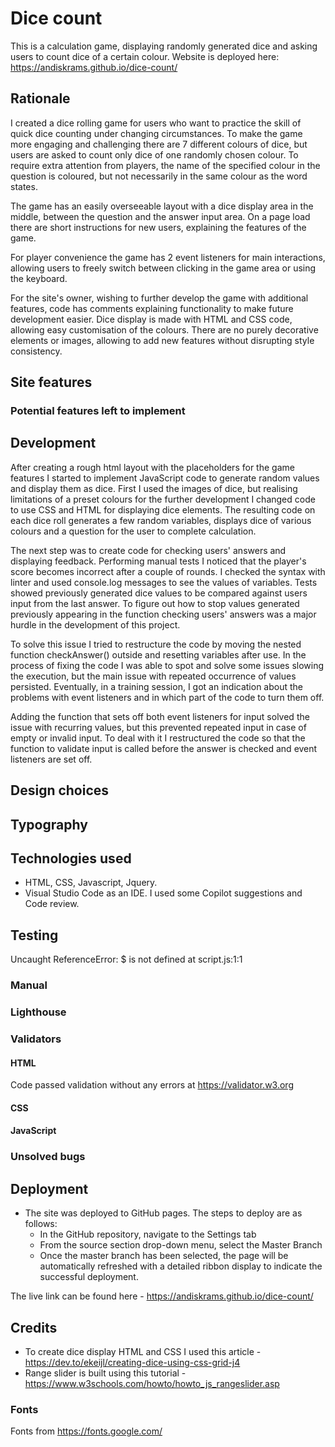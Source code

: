 # Dice count

This is a calculation game, displaying randomly generated dice and asking users to count dice of a certain colour.
Website is deployed here: <https://andiskrams.github.io/dice-count/>

## Rationale

I created a dice rolling game for users who want to practice the skill of quick dice counting under changing circumstances. To make the game more engaging and challenging there are 7 different colours of dice, but users are asked to count only dice of one randomly chosen colour. To require extra attention from players, the name of the specified colour in the question is coloured, but not necessarily in the same colour as the word states.

The game has an easily overseeable layout with a dice display area in the middle, between the question and the answer input area. On a page load there are short instructions for new users, explaining the features of the game.

For player convenience the game has 2 event listeners for main interactions, allowing users to freely switch between clicking in the game area or using the keyboard.

For the site's owner, wishing to further develop the game with additional features, code has comments explaining functionality to make future development easier. Dice display is made with HTML and CSS code, allowing easy customisation of the colours. There are no purely decorative elements or images, allowing to add new features without disrupting style consistency.

## Site features


### Potential features left to implement

## Development

After creating a rough html layout with the placeholders for the game features I started to implement JavaScript code to generate random values and display them as dice. First I used the images of dice, but realising limitations of a preset colours for the further development I changed code to use CSS and HTML for displaying dice elements. The resulting code on each dice roll generates a few random variables, displays dice of various colours and a question for the user to complete calculation.

The next step was to create code for checking users' answers and displaying feedback. Performing manual tests I noticed that the player's score becomes incorrect after a couple of rounds. I checked the syntax with linter and used console.log messages to see the values of variables. Tests showed previously generated dice values to be compared against users input from the last answer. To figure out how to stop values generated previously appearing in the function checking users' answers was a major hurdle in the development of this project.

To solve this issue I tried to restructure the code by moving the nested function checkAnswer() outside and resetting variables after use. In the process of fixing the code I was able to spot and solve some issues slowing the execution, but the main issue with repeated occurrence of values persisted. Eventually, in a training session, I got an indication about the problems with event listeners and in which part of the code to turn them off.

Adding the function that sets off both event listeners for input solved the issue with recurring values, but this prevented repeated input in case of empty or invalid input. To deal with it I restructured the code so that the function to validate input is called before the answer is checked and event listeners are set off.

## Design choices


## Typography


## Technologies used

* HTML, CSS, Javascript, Jquery.
* Visual Studio Code as an IDE. I used some Copilot suggestions and Code review.

## Testing

Uncaught ReferenceError: $ is not defined
    at script.js:1:1

### Manual


### Lighthouse


### Validators

#### HTML

Code passed validation without any errors at <https://validator.w3.org>

#### CSS

#### JavaScript


### Unsolved bugs


## Deployment

* The site was deployed to GitHub pages. The steps to deploy are as follows:
  * In the GitHub repository, navigate to the Settings tab
  * From the source section drop-down menu, select the Master Branch
  * Once the master branch has been selected, the page will be automatically refreshed with a detailed ribbon display to indicate the successful deployment.

The live link can be found here - <https://andiskrams.github.io/dice-count/>

## Credits

* To create dice display HTML and CSS I used this article -  <https://dev.to/ekeijl/creating-dice-using-css-grid-j4>
* Range slider is built using this tutorial - <https://www.w3schools.com/howto/howto_js_rangeslider.asp>

### Fonts

Fonts from <https://fonts.google.com/>